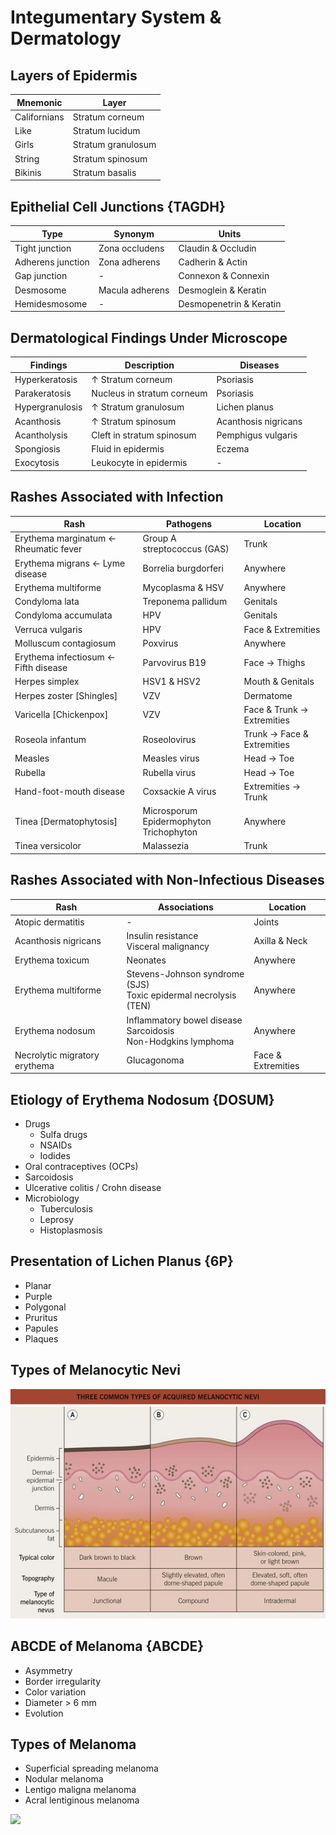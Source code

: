 # Integumentary System & Dermatology

## Layers of Epidermis

|Mnemonic|Layer|
|-|-|
|Californians|Stratum corneum|
|Like|Stratum lucidum|
|Girls|Stratum granulosum|
|String|Stratum spinosum|
|Bikinis|Stratum basalis|

## Epithelial Cell Junctions {TAGDH}

|Type|Synonym|Units|
|-|-|-|
|Tight junction|Zona occludens|Claudin & Occludin|
|Adherens junction|Zona adherens|Cadherin & Actin|
|Gap junction|-|Connexon & Connexin|
|Desmosome|Macula adherens|Desmoglein & Keratin|
|Hemidesmosome|-|Desmopenetrin & Keratin|

## Dermatological Findings Under Microscope

|Findings|Description|Diseases|
|-|-|-|
|Hyperkeratosis|↑ Stratum corneum|Psoriasis|
|Parakeratosis|Nucleus in stratum corneum|Psoriasis|
|Hypergranulosis|↑ Stratum granulosum|Lichen planus|
|Acanthosis|↑ Stratum spinosum|Acanthosis nigricans|
|Acantholysis|Cleft in stratum spinosum|Pemphigus vulgaris|
|Spongiosis|Fluid in epidermis|Eczema|
|Exocytosis|Leukocyte in epidermis|-|

## Rashes Associated with Infection

|Rash|Pathogens|Location|
|-|-|-|
|Erythema marginatum ← Rheumatic fever|Group A streptococcus (GAS)|Trunk|
|Erythema migrans ← Lyme disease|Borrelia burgdorferi|Anywhere|
|Erythema multiforme|Mycoplasma & HSV|Anywhere|
|Condyloma lata|Treponema pallidum|Genitals|
|Condyloma accumulata|HPV|Genitals|
|Verruca vulgaris|HPV|Face & Extremities|
|Molluscum contagiosum|Poxvirus|Anywhere|
|Erythema infectiosum ← Fifth disease|Parvovirus B19|Face → Thighs|
|Herpes simplex|HSV1 & HSV2|Mouth & Genitals|
|Herpes zoster [Shingles]|VZV|Dermatome|
|Varicella [Chickenpox]|VZV|Face & Trunk → Extremities|
|Roseola infantum|Roseolovirus|Trunk → Face & Extremities|
|Measles|Measles virus|Head → Toe|
|Rubella|Rubella virus|Head → Toe|
|Hand-foot-mouth disease|Coxsackie A virus|Extremities → Trunk|
|Tinea [Dermatophytosis]|Microsporum<br>Epidermophyton<br>Trichophyton|Anywhere|
|Tinea versicolor|Malassezia|Trunk|

## Rashes Associated with Non-Infectious Diseases

|Rash|Associations|Location|
|-|-|-|
|Atopic dermatitis|-|Joints|
|Acanthosis nigricans|Insulin resistance<br>Visceral malignancy|Axilla & Neck|
|Erythema toxicum|Neonates|Anywhere|
|Erythema multiforme|Stevens-Johnson syndrome (SJS)<br>Toxic epidermal necrolysis (TEN)|Anywhere|
|Erythema nodosum|Inflammatory bowel disease<br>Sarcoidosis<br>Non-Hodgkins lymphoma|Anywhere|
|Necrolytic migratory erythema|Glucagonoma|Face & Extremities|

## Etiology of Erythema Nodosum {DOSUM}

- Drugs
  - Sulfa drugs
  - NSAIDs
  - Iodides
- Oral contraceptives (OCPs)
- Sarcoidosis
- Ulcerative colitis / Crohn disease
- Microbiology
  - Tuberculosis
  - Leprosy
  - Histoplasmosis

## Presentation of Lichen Planus {6P}

- Planar
- Purple
- Polygonal
- Pruritus
- Papules
- Plaques

## Types of Melanocytic Nevi

![](../Figures/Types%20of%20Melanocytic%20Nevi.jpg)

## ABCDE of Melanoma {ABCDE}

- Asymmetry
- Border irregularity
- Color variation
- Diameter > 6 mm
- Evolution

## Types of Melanoma

- Superficial spreading melanoma
- Nodular melanoma
- Lentigo maligna melanoma
- Acral lentiginous melanoma

![](../Figures/Types%20of%20Melanoma.jpg)
